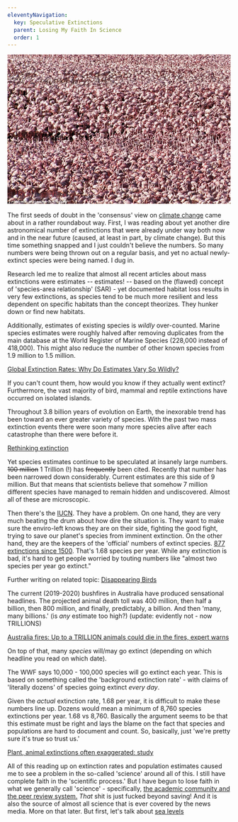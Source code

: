 ```yaml
---
eleventyNavigation:
  key: Speculative Extinctions
  parent: Losing My Faith In Science
  order: 1
---
```

![](/img/speculative-extinction.jpg)

The first seeds of doubt in the 'consensus' view on [climate change](/Temperatures) came about in a rather roundabout way. First, I was reading about yet another dire astronomical number of extinctions that were already under way both now and in the near future (caused, at least in part, by climate change). But this time something snapped and I just couldn't believe the numbers. So many numbers were being thrown out on a regular basis, and yet no actual newly-extinct species were being named. I dug in.

Research led me to realize that almost all recent articles about mass extinctions were estimates -- estimates! -- based on the (flawed) concept of 'species-area relationship' (SAR) - yet documented habitat loss results in very few extinctions, as species tend to be much more resilient and less dependent on specific habitats than the concept theorizes. They hunker down or find new habitats.

Additionally, estimates of existing species is *wildly* over-counted. Marine species estimates were roughly halved after removing duplicates from the main database at the World Register of Marine Species (228,000 instead of 418,000). This might also reduce the number of other known species from 1.9 million to 1.5 million.

[Global Extinction Rates: Why Do Estimates Vary So Wildly?](https://e360.yale.edu/features/global_extinction_rates_why_do_estimates_vary_so_wildly)

If you can't count them, how would you know if they actually went extinct? Furthermore, the vast majority of bird, mammal and reptile extinctions have occurred on isolated islands. 

Throughout 3.8 billion years of evolution on Earth, the inexorable trend has been toward an ever greater variety of species. With the past two mass extinction events there were soon many more species alive after each catastrophe than there were before it.

[Rethinking extinction](https://aeon.co/essays/we-are-not-edging-up-to-a-mass-extinction)

Yet species estimates continue to be speculated at insanely large numbers. ~~100 million~~ 1 Trillion (!) has ~~frequently~~ been cited. Recently that number has been narrowed down considerably. Current estimates are this side of 9 million. But that means that scientists believe that somehow 7 million different species have managed to remain hidden and undiscovered. Almost all of these are microscopic.

Then there's the [IUCN](https://iucn.org). They have a problem. On one hand, they are very much beating the drum about how dire the situation is. They want to make sure the enviro-left knows they are on their side, fighting the good fight, trying to save our planet's species from imminent extinction. On the other hand, they are the keepers of the 'official' numbers of extinct species. [877 extinctions since 1500](https://www.iucn.org/news/species/201912/species-recoveries-bring-hope-amidst-biodiversity-crisis-iucn-red-list). That's 1.68 species per year. While any extinction is bad, it's hard to get people worried by touting numbers like "almost two species per year go extinct."  

Further writing on related topic: [Disappearing Birds](disappearing-birds)

The current (2019-2020) bushfires in Australia have produced sensational headlines. The projected animal death toll was 400 million, then half a billion, then 800 million, and finally, predictably, a billion. And then 'many, many billions.' (is *any* estimate too high?) (update: evidently not - now TRILLIONS)

[Australia fires: Up to a TRILLION animals could die in the fires, expert warns](https://www.express.co.uk/news/science/1226034/australia-fires-how-many-animals-have-died-in-australia-australia-koalas-dead)

On top of that, many *species* will/may go extinct (depending on which headline you read on which date).

The WWF says 10,000 - 100,000 species will go extinct each year. This is based on something called the 'background extinction rate' - with claims of 'literally dozens' of species going extinct *every day*.

Given the *actual* extinction rate, 1.68 per year, it is difficult to make these numbers line up. Dozens would mean a minimum of 8,760 species extinctions per year. 1.68 vs 8,760. Basically the argument seems to be that this estimate must be right and lays the blame on the fact that species and populations are hard to document and count. So, basically, just 'we're pretty sure it's true so trust us.' 

[Plant, animal extinctions often exaggerated: study](https://www.reuters.com/article/us-extinctions/plant-animal-extinctions-often-exaggerated-study-idUSTRE74H5D620110518)

All of this reading up on extinction rates and population estimates caused me to see a problem in the so-called 'science' around all of this. I still have complete faith in the 'scientific process.' But I have begun to lose faith in what we generally call 'science' - specifically, [the academic community and the peer review system.](/The-Replication-Crisis) *That* shit is just fucked beyond saving! And it is also the source of almost all science that is ever covered by the news media. More on that later. But first, let's talk about [sea levels](/sea-levels)